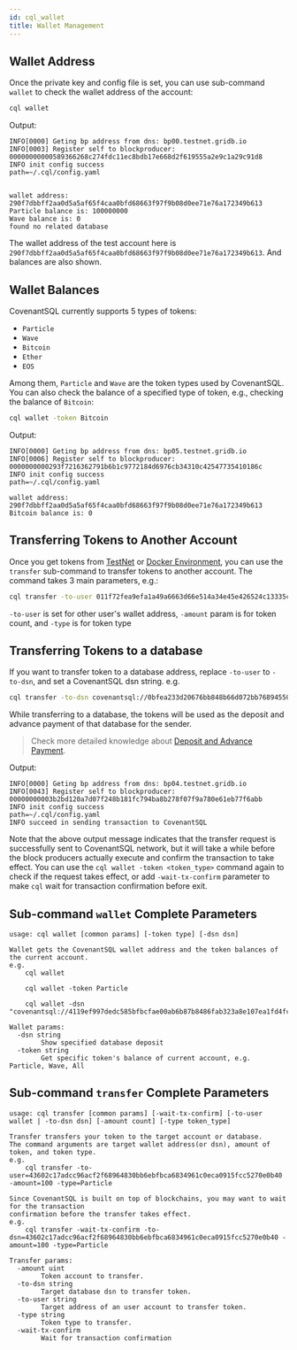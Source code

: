 ```yaml
---
id: cql_wallet
title: Wallet Management
---
```


## Wallet Address

Once the private key and config file is set, you can use sub-command `wallet` to check the wallet address of the account:

```bash
cql wallet
```

Output:

    INFO[0000] Geting bp address from dns: bp00.testnet.gridb.io
    INFO[0003] Register self to blockproducer: 00000000000589366268c274fdc11ec8bdb17e668d2f619555a2e9c1a29c91d8
    INFO init config success                           path=~/.cql/config.yaml


    wallet address: 290f7dbbff2aa0d5a5af65f4caa0bfd68663f97f9b08d0ee71e76a172349b613
    Particle balance is: 100000000
    Wave balance is: 0
    found no related database

The wallet address of the test account here is `290f7dbbff2aa0d5a5af65f4caa0bfd68663f97f9b08d0ee71e76a172349b613`.
And balances are also shown.

## Wallet Balances

CovenantSQL currently supports 5 types of tokens:

- `Particle`
- `Wave`
- `Bitcoin`
- `Ether`
- `EOS`

Among them, `Particle` and `Wave` are the token types used by CovenantSQL.
You can also check the balance of a specified type of token, e.g., checking the balance of `Bitcoin`:

```bash
cql wallet -token Bitcoin
```

Output:

    INFO[0000] Geting bp address from dns: bp05.testnet.gridb.io
    INFO[0006] Register self to blockproducer: 0000000000293f7216362791b6b1c9772184d6976cb34310c42547735410186c
    INFO init config success                           path=~/.cql/config.yaml

    wallet address: 290f7dbbff2aa0d5a5af65f4caa0bfd68663f97f9b08d0ee71e76a172349b613
    Bitcoin balance is: 0

## Transferring Tokens to Another Account

Once you get tokens from [TestNet](quickstart) or [Docker Environment](deployment), you can use the `transfer` sub-command to transfer tokens to another account. The command takes 3 main parameters, e.g.:

```bash
cql transfer -to-user 011f72fea9efa1a49a6663d66e514a34e45e426524c13335cf20bec1b47d10d6 -amount 1000000 -type Particle
```

`-to-user` is set for other user's wallet address, `-amount` param is for token count, and `-type` is for token type

## Transferring Tokens to a database

If you want to transfer token to a database address, replace `-to-user` to `-to-dsn`, and set a CovenantSQL dsn string. e.g.

```bash
cql transfer -to-dsn covenantsql://0bfea233d20676bb848b66d072bb768945507bb8a3b8b22b13133cde0583e208 -amount 1000000 -type Particle
```

While transferring to a database, the tokens will be used as the deposit and advance payment of that database for the sender.

> Check more detailed knowledge about [Deposit and Advance Payment](terms#deposit-and-advance-payment).

Output:

    INFO[0000] Geting bp address from dns: bp04.testnet.gridb.io
    INFO[0043] Register self to blockproducer: 00000000003b2bd120a7d07f248b181fc794ba8b278f07f9a780e61eb77f6abb
    INFO init config success                           path=~/.cql/config.yaml
    INFO succeed in sending transaction to CovenantSQL

Note that the above output message indicates that the transfer request is successfully sent to CovenantSQL network, but it will take a while before the block producers actually execute and confirm the transaction to take effect. You can use the `cql wallet -token <token_type>` command again to check if the request takes effect, or add `-wait-tx-confirm` parameter to make `cql` wait for transaction confirmation before exit.

## Sub-command `wallet` Complete Parameters

    usage: cql wallet [common params] [-token type] [-dsn dsn]

    Wallet gets the CovenantSQL wallet address and the token balances of the current account.
    e.g.
        cql wallet

        cql wallet -token Particle

        cql wallet -dsn "covenantsql://4119ef997dedc585bfbcfae00ab6b87b8486fab323a8e107ea1fd4fc4f7eba5c"

    Wallet params:
      -dsn string
        	Show specified database deposit
      -token string
        	Get specific token's balance of current account, e.g. Particle, Wave, All

## Sub-command `transfer` Complete Parameters

    usage: cql transfer [common params] [-wait-tx-confirm] [-to-user wallet | -to-dsn dsn] [-amount count] [-type token_type]

    Transfer transfers your token to the target account or database.
    The command arguments are target wallet address(or dsn), amount of token, and token type.
    e.g.
        cql transfer -to-user=43602c17adcc96acf2f68964830bb6ebfbca6834961c0eca0915fcc5270e0b40 -amount=100 -type=Particle

    Since CovenantSQL is built on top of blockchains, you may want to wait for the transaction
    confirmation before the transfer takes effect.
    e.g.
        cql transfer -wait-tx-confirm -to-dsn=43602c17adcc96acf2f68964830bb6ebfbca6834961c0eca0915fcc5270e0b40 -amount=100 -type=Particle

    Transfer params:
      -amount uint
        	Token account to transfer.
      -to-dsn string
        	Target database dsn to transfer token.
      -to-user string
        	Target address of an user account to transfer token.
      -type string
        	Token type to transfer.
      -wait-tx-confirm
        	Wait for transaction confirmation

